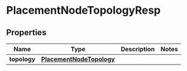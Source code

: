 # PlacementNodeTopologyResp

## Properties
Name | Type | Description | Notes
------------ | ------------- | ------------- | -------------
**topology** | [**PlacementNodeTopology**](PlacementNodeTopology.md) |  | 
